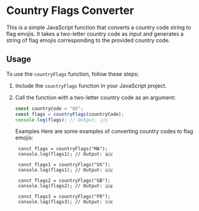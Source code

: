 # Country Flags Converter

This is a simple JavaScript function that converts a country code string to flag emojis. It takes a two-letter country code as input and generates a string of flag emojis corresponding to the provided country code.

## Usage

To use the `countryFlags` function, follow these steps:

1.  Include the `countryFlags` function in your JavaScript project.

2.  Call the function with a two-letter country code as an argument:

    ```javascript
    const countryCode = "US";
    const flags = countryFlags(countryCode);
    console.log(flags); // Output: 🇺🇸
    ```

    Examples
    Here are some examples of converting country codes to flag emojis:

         const flags = countryFlags("MA");
         console.log(flags1); // Output: 🇲🇦

         const flags1 = countryFlags("US");
         console.log(flags1); // Output: 🇺🇸

         const flags2 = countryFlags("GB");
         console.log(flags2); // Output: 🇬🇧

         const flags3 = countryFlags("FR");
         console.log(flags3); // Output: 🇫🇷

